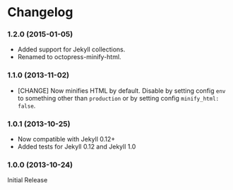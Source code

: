 # Changelog

### 1.2.0 (2015-01-05)

- Added support for Jekyll collections.
- Renamed to octopress-minify-html.

### 1.1.0 (2013-11-02)

- [CHANGE] Now minifies HTML by default. Disable by setting config `env` to something other than `production` or by setting config `minify_html: false`.

### 1.0.1 (2013-10-25)

- Now compatible with Jekyll 0.12+
- Added tests for Jekyll 0.12 and Jekyll 1.0

### 1.0.0 (2013-10-24)

Initial Release

